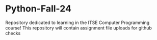 # Python-Fall-24
Repository dedicated to learning in the ITSE Computer Programming course! This repository will contain assignment file uploads for github checks
